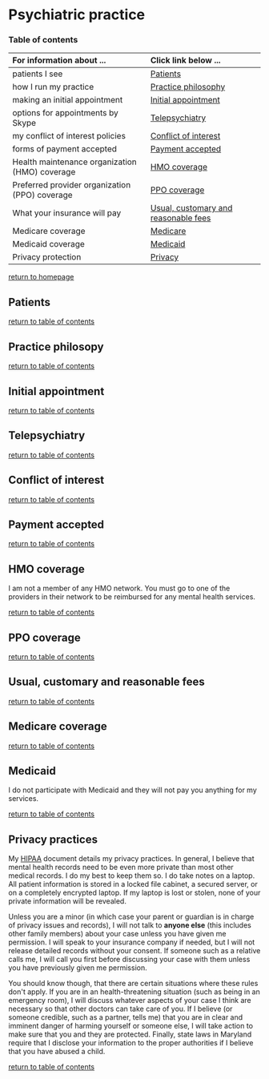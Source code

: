 # Psychiatric practice

### Table of contents

| **For information about ...** | **Click link below ...** |
|:---------------------|:-----------------------| 
| patients I see | [Patients](#patients) |
| how I run my practice |[Practice philosophy](#practice-philosophy) |
| making an initial appointment  | [Initial appointment](#initial-appointment) |
| options for appointments by Skype | [Telepsychiatry](#telepsychiatry) |
| my conflict of interest policies | [Conflict of interest](#conflict-of-interest) |
| forms of payment accepted | [Payment accepted](#payment-accepted) |
| Health maintenance organization (HMO) coverage | [HMO coverage](#hmo-coverage) |
| Preferred provider organization (PPO) coverage | [PPO coverage](#ppo-coverage) |
| What your insurance will pay | [Usual, customary and reasonable fees](#usual-customary-and-reasonable-fees) |
| Medicare coverage | [Medicare](#medicare-coverage) |
| Medicaid coverage | [Medicaid](#medicaid-coverage) |
| Privacy protection | [Privacy](#privacy-practices) |
[return to homepage](README.md)


## Patients

[return to table of contents](#table-of-contents)

## Practice philosopy

[return to table of contents](#table-of-contents)

## Initial appointment

[return to table of contents](#table-of-contents)

## Telepsychiatry

[return to table of contents](#table-of-contents)

## Conflict of interest

[return to table of contents](#table-of-contents)

## Payment accepted

[return to table of contents](#table-of-contents)

## HMO coverage

I am not a member of any HMO network. You must go to one of the providers in their network to be reimbursed for any mental health services.

[return to table of contents](#table-of-contents)

## PPO coverage

[return to table of contents](#table-of-contents)

## Usual, customary and reasonable fees

[return to table of contents](#table-of-contents)

## Medicare coverage

[return to table of contents](#table-of-contents)

## Medicaid

I do not participate with Medicaid and they will not pay you anything for my services.

[return to table of contents](#table-of-contents)

## Privacy practices
My [HIPAA](http://patrickbarta.com/media/hipaa.pdf) document details my privacy practices.  In general, I believe that mental health records need to be even more private than most other medical records. I do my best to keep them so.
I do take notes on a laptop. All patient information is stored in a locked file cabinet, a secured server, or on a completely encrypted laptop. If my laptop is lost or stolen, none of your private information will be revealed.

Unless you are a minor (in which case your parent or guardian is in charge of privacy issues and records), I will not talk to **anyone else** (this includes other family members) about your case unless you have given me permission.
I will speak to your insurance company if needed, but I will not release detailed records without your consent. If someone such as a relative calls me, I will call you first before discussing your case with them unless you have previously given me permission.

You should know though, that there are certain situations where these rules don't apply. If you are in an health-threatening situation (such as being in an emergency room), I will discuss whatever aspects of your case I think are necessary so that other doctors can take care of you. If I believe (or someone credible, such as a partner, tells me) that you are in clear and imminent danger of harming yourself or someone else, I will take action to make sure that you and they are protected. Finally, state laws in Maryland require that I disclose your information to the proper authorities if I believe that you have abused a child.

[return to table of contents](#table-of-contents)
